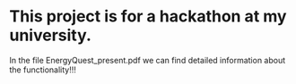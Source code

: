 # This project is for a hackathon at my university.
In the file EnergyQuest_present.pdf we can find detailed information about the functionality!!!
